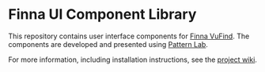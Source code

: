 # Finna UI Component Library

This repository contains user interface components for [Finna VuFind](https://github.com/NatLibFi/NDL-VuFind2). The components are developed and presented using [Pattern Lab](https://patternlab.io/).

For more information, including installation instructions, see the [project wiki](https://github.com/NatLibFi/NDL-VuFind-ui-components/wiki).
